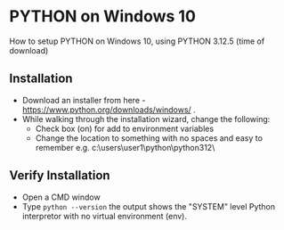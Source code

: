 # PYTHON on Windows 10
How to setup PYTHON on Windows 10, using PYTHON 3.12.5 (time of download)

## Installation
* Download an installer from here - https://www.python.org/downloads/windows/ .
* While walking through the installation wizard, change the following:
    * Check box (on) for add to environment variables
    * Change the location to something with no spaces and easy to remember e.g. c:\users\user1\python\python312\
 
## Verify Installation
* Open a CMD window
* Type <code>python --version</code> the output shows the "SYSTEM" level Python interpretor with no virtual environment (env).
